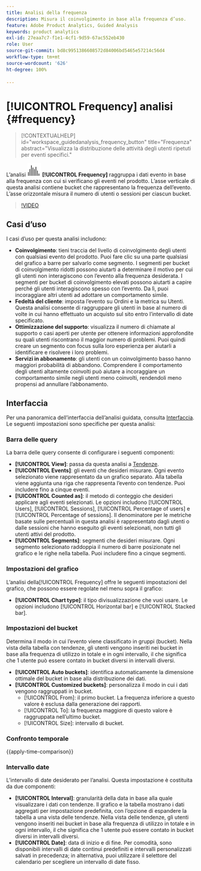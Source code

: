 ```yaml
---
title: Analisi della frequenza
description: Misura il coinvolgimento in base alla frequenza d’uso.
feature: Adobe Product Analytics, Guided Analysis
keywords: product analytics
exl-id: 27eaa7c7-f1e1-4cf1-9d59-67ac552eb430
role: User
source-git-commit: bd8c9951386608572d84006bd5465e57214c56d4
workflow-type: tm+mt
source-wordcount: '626'
ht-degree: 100%

---
```


# [!UICONTROL Frequency] analisi {#frequency}

<!-- markdownlint-disable MD034 -->

>[!CONTEXTUALHELP]
>id="workspace_guidedanalysis_frequency_button"
>title="Frequenza"
>abstract="Visualizza la distribuzione delle attività degli utenti ripetuti per eventi specifici."

<!-- markdownlint-enable MD034 -->

L’analisi ![Frequenza](/help/assets/icons/Histogram.svg) **[!UICONTROL Frequency]** raggruppa i dati evento in base alla frequenza con cui si verificano gli eventi nel prodotto. L’asse verticale di questa analisi contiene bucket che rappresentano la frequenza dell’evento. L’asse orizzontale misura il numero di utenti o sessioni per ciascun bucket.

>[!VIDEO](https://video.tv.adobe.com/v/3435810/?quality=12&learn=on&captions=ita)

## Casi d’uso

I casi d’uso per questa analisi includono:

* **Coinvolgimento**: tieni traccia del livello di coinvolgimento degli utenti con qualsiasi evento del prodotto. Puoi fare clic su una parte qualsiasi del grafico a barre per salvarlo come segmento. I segmenti per bucket di coinvolgimento ridotti possono aiutarti a determinare il motivo per cui gli utenti non interagiscono con l’evento alla frequenza desiderata. I segmenti per bucket di coinvolgimento elevati possono aiutarti a capire perché gli utenti interagiscono spesso con l’evento. Da lì, puoi incoraggiare altri utenti ad adottare un comportamento simile.
* **Fedeltà del cliente**: imposta l’evento su Ordini e la metrica su Utenti. Questa analisi consente di raggruppare gli utenti in base al numero di volte in cui hanno effettuato un acquisto sul sito entro l’intervallo di date specificato.
* **Ottimizzazione del supporto**: visualizza il numero di chiamate al supporto o casi aperti per utente per ottenere informazioni approfondite su quali utenti riscontrano il maggior numero di problemi. Puoi quindi creare un segmento con focus sulla loro esperienza per aiutarli a identificare e risolvere i loro problemi.
* **Servizi in abbonamento**: gli utenti con un coinvolgimento basso hanno maggiori probabilità di abbandono. Comprendere il comportamento degli utenti altamente coinvolti può aiutare a incoraggiare un comportamento simile negli utenti meno coinvolti, rendendoli meno propensi ad annullare l’abbonamento.

## Interfaccia

Per una panoramica dell’interfaccia dell’analisi guidata, consulta [Interfaccia](../overview.md#interface). Le seguenti impostazioni sono specifiche per questa analisi:

### Barra delle query

La barra delle query consente di configurare i seguenti componenti:

* **[!UICONTROL View]**: passa da questa analisi a [Tendenze](trends.md).
* **[!UICONTROL Events]**: gli eventi che desideri misurare. Ogni evento selezionato viene rappresentato da un grafico separato. Alla tabella viene aggiunta una riga che rappresenta l’evento con tendenze. Puoi includere fino a cinque eventi.
* **[!UICONTROL Counted as]**: il metodo di conteggio che desideri applicare agli eventi selezionati. Le opzioni includono [!UICONTROL Users], [!UICONTROL Sessions], [!UICONTROL Percentage of users] e [!UICONTROL Percentage of sessions]. Il denominatore per le metriche basate sulle percentuali in questa analisi è rappresentato dagli utenti o dalle sessioni che hanno eseguito gli eventi selezionati, non tutti gli utenti attivi del prodotto.
* **[!UICONTROL Segments]**: segmenti che desideri misurare. Ogni segmento selezionato raddoppia il numero di barre posizionate nel grafico e le righe nella tabella. Puoi includere fino a cinque segmenti.

### Impostazioni del grafico

L’analisi della[!UICONTROL Frequency] offre le seguenti impostazioni del grafico, che possono essere regolate nel menu sopra il grafico:

* **[!UICONTROL Chart type]**: il tipo divisualizzazione che vuoi usare. Le opzioni includono [!UICONTROL Horizontal bar] e [!UICONTROL Stacked bar].

### Impostazioni del bucket

Determina il modo in cui l’evento viene classificato in gruppi (bucket). Nella vista della tabella con tendenze, gli utenti vengono inseriti nei bucket in base alla frequenza di utilizzo in totale e in ogni intervallo, il che significa che 1 utente può essere contato in bucket diversi in intervalli diversi.

* **[!UICONTROL Auto buckets]**: identifica automaticamente la dimensione ottimale del bucket in base alla distribuzione dei dati.
* **[!UICONTROL Customized buckets]**: personalizza il modo in cui i dati vengono raggruppati in bucket.
   * [!UICONTROL From]: il primo bucket. La frequenza inferiore a questo valore è esclusa dalla generazione dei rapporti.
   * [!UICONTROL To]: la frequenza maggiore di questo valore è raggruppata nell’ultimo bucket.
   * [!UICONTROL Size]: intervallo di bucket.

### Confronto temporale

{{apply-time-comparison}}

### Intervallo date

L’intervallo di date desiderato per l’analisi. Questa impostazione è costituita da due componenti:

* **[!UICONTROL Interval]**: granularità della data in base alla quale visualizzare i dati con tendenze. Il grafico e la tabella mostrano i dati aggregati per impostazione predefinita, con l’opzione di espandere la tabella a una vista delle tendenze. Nella vista delle tendenze, gli utenti vengono inseriti nei bucket in base alla frequenza di utilizzo in totale e in ogni intervallo, il che significa che 1 utente può essere contato in bucket diversi in intervalli diversi.
* **[!UICONTROL Date]**: data di inizio e di fine. Per comodità, sono disponibili intervalli di date continui predefiniti e intervalli personalizzati salvati in precedenza; in alternativa, puoi utilizzare il selettore del calendario per scegliere un intervallo di date fisso.


<!--
## Example

See below foran example of the analysis.

![Frequency](../assets/frequency.png)

-->

